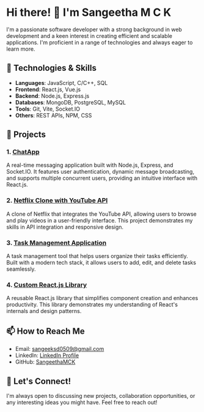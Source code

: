 # Hi there! 👋 I'm Sangeetha M C K

I'm a passionate software developer with a strong background in web development and a keen interest in creating efficient and scalable applications. I'm proficient in a range of technologies and always eager to learn more.

## 🌱 Technologies & Skills

- **Languages**: JavaScript, C/C++, SQL
- **Frontend**: React.js, Vue.js
- **Backend**: Node.js, Express.js
- **Databases**: MongoDB, PostgreSQL, MySQL
- **Tools**: Git, Vite, Socket.IO
- **Others**: REST APIs, NPM, CSS

## 🚀 Projects

### 1. [ChatApp](https://github.com/SangeethaMCK/ChatApp)
A real-time messaging application built with Node.js, Express, and Socket.IO. It features user authentication, dynamic message broadcasting, and supports multiple concurrent users, providing an intuitive interface with React.js.

### 2. [Netflix Clone with YouTube API](https://github.com/SangeethaMCK/Netflix-Clone)
A clone of Netflix that integrates the YouTube API, allowing users to browse and play videos in a user-friendly interface. This project demonstrates my skills in API integration and responsive design.

### 3. [Task Management Application](https://github.com/SangeethaMCK/TaskManager)
A task management tool that helps users organize their tasks efficiently. Built with a modern tech stack, it allows users to add, edit, and delete tasks seamlessly.

### 4. [Custom React.js Library](https://github.com/SangeethaMCK/CustomReactLibrary)
A reusable React.js library that simplifies component creation and enhances productivity. This library demonstrates my understanding of React's internals and design patterns.

## 📫 How to Reach Me

- Email: [sangeeksd0509@gmail.com](mailto:sangeeksd0509@gmail.com)
- LinkedIn: [LinkedIn Profile](https://www.linkedin.com/in/sangeetha-mck)
- GitHub: [SangeethaMCK](https://github.com/SangeethaMCK)


## 🌟 Let's Connect!

I'm always open to discussing new projects, collaboration opportunities, or any interesting ideas you might have. Feel free to reach out!

